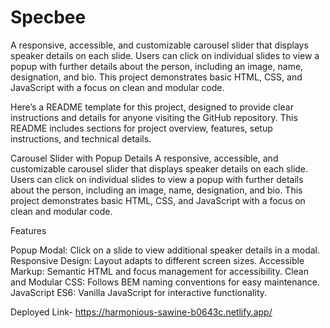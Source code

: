 # Specbee

A responsive, accessible, and customizable carousel slider that displays speaker details on each slide. Users can click on individual slides to view a popup with further details about the person, including an image, name, designation, and bio. This project demonstrates basic HTML, CSS, and JavaScript with a focus on clean and modular code.

Here’s a README template for this project, designed to provide clear instructions and details for anyone visiting the GitHub repository. This README includes sections for project overview, features, setup instructions, and technical details.

Carousel Slider with Popup Details
A responsive, accessible, and customizable carousel slider that displays speaker details on each slide. Users can click on individual slides to view a popup with further details about the person, including an image, name, designation, and bio. This project demonstrates basic HTML, CSS, and JavaScript with a focus on clean and modular code.



Features

Popup Modal: Click on a slide to view additional speaker details in a modal.
Responsive Design: Layout adapts to different screen sizes.
Accessible Markup: Semantic HTML and focus management for accessibility.
Clean and Modular CSS: Follows BEM naming conventions for easy maintenance.
JavaScript ES6: Vanilla JavaScript for interactive functionality.

Deployed Link-
https://harmonious-sawine-b0643c.netlify.app/
